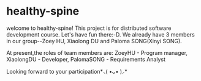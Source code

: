 # healthy-spine
welcome to healthy-spine! This project is for distributed software development course. Let's have fun there:-D.
We already have 3 members in our group--Zoey HU, Xiaolong DU and Paloma SONG(Xinyi SONG). 

At present,the roles of team members are:
ZoeyHU - Program manager, 
XiaolongDU - Developer, 
PalomaSONG - Requirements Analyst

Looking forward to your participation*⸜( •ᴗ• )⸝* 
